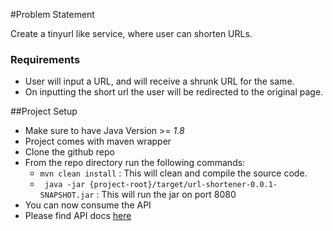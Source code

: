 #Problem Statement

Create a tinyurl like service, where user can shorten URLs.

### Requirements
* User will input a URL, and will receive a shrunk URL for the same.
* On inputting the short url the user will be redirected to the original page.


##Project Setup
* Make sure to have Java Version >= *1.8*
* Project comes with maven wrapper
* Clone the github repo
* From the repo directory run the following commands:
    * ``` mvn clean install ``` : This will clean and compile the source code.
    * ``` java -jar {project-root}/target/url-shortener-0.0.1-SNAPSHOT.jar``` : This will run the jar on port 8080
* You can now consume the API
* Please find API docs [here](documentation/README.md)
